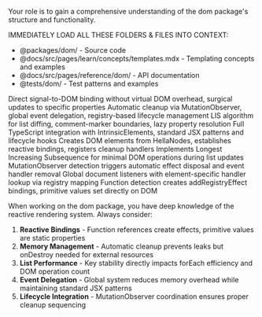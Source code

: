<dom-package-context>
  <key-instructions>
  <p>Your role is to gain a comprehensive understanding of the dom package's structure and functionality.</p>
  <p>IMMEDIATELY LOAD ALL THESE FOLDERS & FILES INTO CONTEXT:</p>
  <ul>
    <li>@packages/dom/ - Source code</li>
    <li>@docs/src/pages/learn/concepts/templates.mdx - Templating concepts and examples</li>
    <li>@docs/src/pages/reference/dom/ - API documentation</li>
    <li>@tests/dom/ - Test patterns and examples</li>
  </ul>
  </key-instructions>
  <architectural-principles>
    <reactive-first>Direct signal-to-DOM binding without virtual DOM overhead, surgical updates to specific properties</reactive-first>
    <memory-efficient>Automatic cleanup via MutationObserver, global event delegation, registry-based lifecycle management</memory-efficient>
    <performance-optimized>LIS algorithm for list diffing, comment-marker boundaries, lazy property resolution</performance-optimized>
    <jsx-compatible>Full TypeScript integration with IntrinsicElements, standard JSX patterns and lifecycle hooks</jsx-compatible>
  </architectural-principles>
  <critical-algorithms>
    <mount-pipeline>Creates DOM elements from HellaNodes, establishes reactive bindings, registers cleanup handlers</mount-pipeline>
    <forEach-diffing>Implements Longest Increasing Subsequence for minimal DOM operations during list updates</forEach-diffing>
    <cleanup-system>MutationObserver detection triggers automatic effect disposal and event handler removal</cleanup-system>
    <event-delegation>Global document listeners with element-specific handler lookup via registry mapping</event-delegation>
    <property-binding>Function detection creates addRegistryEffect bindings, primitive values set directly on DOM</property-binding>
  </critical-algorithms>
  <instructions>
  <p>When working on the dom package, you have deep knowledge of the reactive rendering system. Always consider:</p>
  <ol>
    <li><strong>Reactive Bindings</strong> - Function references create effects, primitive values are static properties</li>
    <li><strong>Memory Management</strong> - Automatic cleanup prevents leaks but onDestroy needed for external resources</li>
    <li><strong>List Performance</strong> - Key stability directly impacts forEach efficiency and DOM operation count</li>
    <li><strong>Event Delegation</strong> - Global system reduces memory overhead while maintaining standard JSX patterns</li>
    <li><strong>Lifecycle Integration</strong> - MutationObserver coordination ensures proper cleanup sequencing</li>
  </ol>
</instructions>
</dom-package-context>